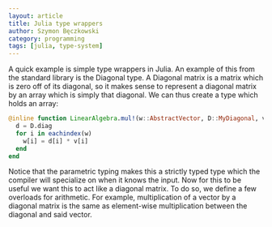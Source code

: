 ```yaml
---
layout: article
title: Julia type wrappers
author: Szymon Bęczkowski
category: programming
tags: [julia, type-system]
---
```

A quick example is simple type wrappers in Julia. An example of this from the standard library is the Diagonal type. A Diagonal matrix is a matrix which is zero off of its diagonal, so it makes sense to represent a diagonal matrix by an array which is simply that diagonal. We can thus create a type which holds an array:     

```julia
@inline function LinearAlgebra.mul!(w::AbstractVector, D::MyDiagonal, v)
  d = D.diag
  for i in eachindex(w)    
    w[i] = d[i] * v[i]  
  end
end
```

Notice that the parametric typing makes this a strictly typed type which the compiler will specialize on when it knows the input. Now for this to be useful we want this to act like a diagonal matrix. To do so, we define a few overloads for arithmetic. For example, multiplication of a vector by a diagonal matrix is the same as element-wise multiplication between the diagonal and said vector. 